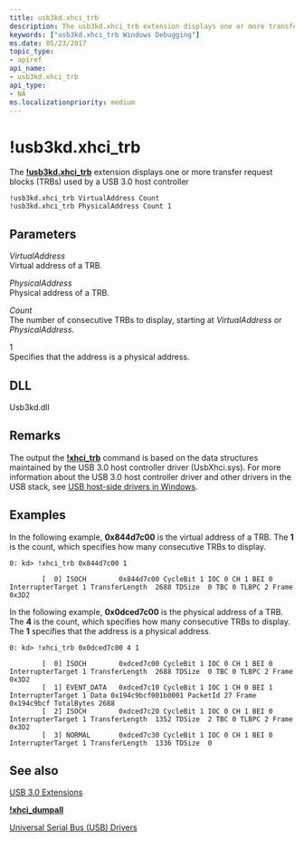 ```yaml
---
title: usb3kd.xhci_trb
description: The usb3kd.xhci_trb extension displays one or more transfer request blocks (TRBs) used by a USB 3.0 host controller
keywords: ["usb3kd.xhci_trb Windows Debugging"]
ms.date: 05/23/2017
topic_type:
- apiref
api_name:
- usb3kd.xhci_trb
api_type:
- NA
ms.localizationpriority: medium
---
```


# !usb3kd.xhci\_trb


The [**!usb3kd.xhci\_trb**](-usb3kd-device-info.md) extension displays one or more transfer request blocks (TRBs) used by a USB 3.0 host controller

```dbgcmd
!usb3kd.xhci_trb VirtualAddress Count
!usb3kd.xhci_trb PhysicalAddress Count 1
```

## <span id="ddk__devobj_dbg"></span><span id="DDK__DEVOBJ_DBG"></span>Parameters


<span id="_______VirtualAddress______"></span><span id="_______virtualaddress______"></span><span id="_______VIRTUALADDRESS______"></span> *VirtualAddress*   
Virtual address of a TRB.

<span id="_______PhysicalAddress______"></span><span id="_______physicaladdress______"></span><span id="_______PHYSICALADDRESS______"></span> *PhysicalAddress*   
Physical address of a TRB.

<span id="_______Count______"></span><span id="_______count______"></span><span id="_______COUNT______"></span> *Count*   
The number of consecutive TRBs to display, starting at *VirtualAddress* or *PhysicalAddress*.

<span id="_______1______"></span> 1   
Specifies that the address is a physical address.

## <span id="DLL"></span><span id="dll"></span>DLL


Usb3kd.dll

Remarks
-------

The output the [**!xhci\_trb**](-usb3kd-device-info.md) command is based on the data structures maintained by the USB 3.0 host controller driver (UsbXhci.sys). For more information about the USB 3.0 host controller driver and other drivers in the USB stack, see [USB host-side drivers in Windows](../usbcon/usb-3-0-driver-stack-architecture.md).

Examples
--------

In the following example, **0x844d7c00** is the virtual address of a TRB. The **1** is the count, which specifies how many consecutive TRBs to display.

```dbgcmd
0: kd> !xhci_trb 0x844d7c00 1

        [  0] ISOCH        0x844d7c00 CycleBit 1 IOC 0 CH 1 BEI 0 InterrupterTarget 1 TransferLength  2688 TDSize  0 TBC 0 TLBPC 2 Frame 0x3D2
```

In the following example, **0x0dced7c00** is the physical address of a TRB. The **4** is the count, which specifies how many consecutive TRBs to display. The **1** specifies that the address is a physical address.

```dbgcmd
0: kd> !xhci_trb 0x0dced7c00 4 1

        [  0] ISOCH        0xdced7c00 CycleBit 1 IOC 0 CH 1 BEI 0 InterrupterTarget 1 TransferLength  2688 TDSize  0 TBC 0 TLBPC 2 Frame 0x3D2
        [  1] EVENT_DATA   0xdced7c10 CycleBit 1 IOC 1 CH 0 BEI 1 InterrupterTarget 1 Data 0x194c9bcf001b0001 PacketId 27 Frame 0x194c9bcf TotalBytes 2688
        [  2] ISOCH        0xdced7c20 CycleBit 1 IOC 0 CH 1 BEI 0 InterrupterTarget 1 TransferLength  1352 TDSize  2 TBC 0 TLBPC 2 Frame 0x3D2
        [  3] NORMAL       0xdced7c30 CycleBit 1 IOC 0 CH 1 BEI 0 InterrupterTarget 1 TransferLength  1336 TDSize  0
```

## <span id="see_also"></span>See also


[USB 3.0 Extensions](usb-3-extensions.md)

[**!xhci\_dumpall**](-usb3kd-xhci-dumpall.md)

[Universal Serial Bus (USB) Drivers](../usbcon/index.md)

 

